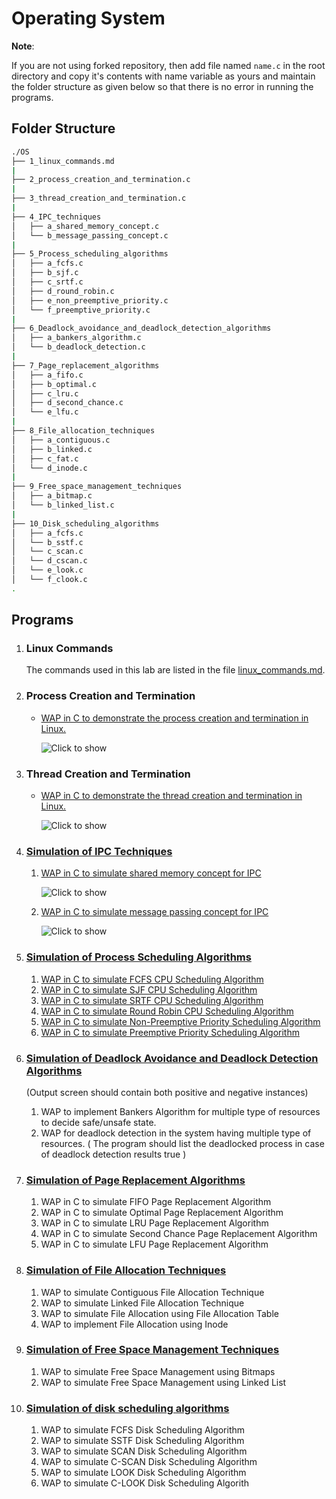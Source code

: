 # Operating System

**Note**:

If you are not using forked repository, then add file named `name.c` in the root directory and copy it's contents with name variable as yours and maintain the folder structure as given below so that there is no error in running the programs.

## Folder Structure

```bash
./OS
├── 1_linux_commands.md
|
├── 2_process_creation_and_termination.c
|
├── 3_thread_creation_and_termination.c
|
├── 4_IPC_techniques
│   ├── a_shared_memory_concept.c
│   └── b_message_passing_concept.c
|
├── 5_Process_scheduling_algorithms
│   ├── a_fcfs.c
│   ├── b_sjf.c
│   ├── c_srtf.c
│   ├── d_round_robin.c
│   ├── e_non_preemptive_priority.c
│   └── f_preemptive_priority.c
|
├── 6_Deadlock_avoidance_and_deadlock_detection_algorithms
│   ├── a_bankers_algorithm.c
│   └── b_deadlock_detection.c
|
├── 7_Page_replacement_algorithms
│   ├── a_fifo.c
│   ├── b_optimal.c
│   ├── c_lru.c
│   ├── d_second_chance.c
│   └── e_lfu.c
|
├── 8_File_allocation_techniques
│   ├── a_contiguous.c
│   ├── b_linked.c
│   ├── c_fat.c
│   └── d_inode.c
|
├── 9_Free_space_management_techniques
│   ├── a_bitmap.c
│   └── b_linked_list.c
|
├── 10_Disk_scheduling_algorithms
│   ├── a_fcfs.c
│   └── b_sstf.c
│   └── c_scan.c
│   └── d_cscan.c
│   └── e_look.c
│   └── f_clook.c
.
```

## Programs

1. ### Linux Commands

   The commands used in this lab are listed in the file [linux_commands.md](./1_linux_commands.md).

2. ### Process Creation and Termination

   - [WAP in C to demonstrate the process creation and termination in Linux.](./2_process_creation_and_termination.c)

     ![Click to show](https://user-images.githubusercontent.com/54809836/234344907-62311957-01cd-4f15-937f-74a635a252dc.png)

3. ### Thread Creation and Termination

   - [WAP in C to demonstrate the thread creation and termination in Linux.](./3_thread_creation_and_termination.c)

     ![Click to show](https://user-images.githubusercontent.com/54809836/234344977-fce59f99-67c8-4f92-93da-479316e24e22.png)

4. ### [Simulation of IPC Techniques](./4_IPC_techniques/)

   1. [WAP in C to simulate shared memory concept for IPC](./4_IPC_techniques/a_shared_memory_concept.c)

      ![Click to show](https://user-images.githubusercontent.com/54809836/234344698-b205efd9-b343-4744-a958-320608720ba4.png)

   2. [WAP in C to simulate message passing concept for IPC](./4_IPC_techniques/b_message_passing_concept.c)

      ![Click to show](https://user-images.githubusercontent.com/54809836/234344782-403b4aca-bf1d-4da2-bcb1-7747230f6da3.png)

5. ### [Simulation of Process Scheduling Algorithms](./5_Process_scheduling_algorithms/)

   1. [WAP in C to simulate FCFS CPU Scheduling Algorithm](./5_Process_scheduling_algorithms/a_fcfs.c)
   2. [WAP in C to simulate SJF CPU Scheduling Algorithm](./5_Process_scheduling_algorithms/b_sjf.c)
   3. [WAP in C to simulate SRTF CPU Scheduling Algorithm](./5_Process_scheduling_algorithms/c_srtf.c)
   4. [WAP in C to simulate Round Robin CPU Scheduling Algorithm](./5_Process_scheduling_algorithms/d_round_robin.c)
   5. [WAP in C to simulate Non-Preemptive Priority Scheduling Algorithm](./5_Process_scheduling_algorithms/e_non_preemptive_priority.c)
   6. [WAP in C to simulate Preemptive Priority Scheduling Algorithm](./5_Process_scheduling_algorithms/f_preemptive_priority.c)

6. ### [Simulation of Deadlock Avoidance and Deadlock Detection Algorithms](6_Deadlock_avoidance_and_deadlock_detection_algorithms/)

   (Output screen should contain both positive and negative instances)

   1. WAP to implement Bankers Algorithm for multiple type of resources to decide safe/unsafe state.
   2. WAP for deadlock detection in the system having multiple type of resources. ( The program should list the deadlocked process in case of deadlock detection results true )

7. ### [Simulation of Page Replacement Algorithms](7_Page_replacement_algorithms/)

   1. WAP in C to simulate FIFO Page Replacement Algorithm
   2. WAP in C to simulate Optimal Page Replacement Algorithm
   3. WAP in C to simulate LRU Page Replacement Algorithm
   4. WAP in C to simulate Second Chance Page Replacement Algorithm
   5. WAP in C to simulate LFU Page Replacement Algorithm

8. ### [Simulation of File Allocation Techniques](8_File_allocation_techniques/)

   1. WAP to simulate Contiguous File Allocation Technique
   2. WAP to simulate Linked File Allocation Technique
   3. WAP to simulate File Allocation using File Allocation Table
   4. WAP to implement File Allocation using Inode

9. ### [Simulation of Free Space Management Techniques](9_Free_space_management_techniques/)

   1. WAP to simulate Free Space Management using Bitmaps
   2. WAP to simulate Free Space Management using Linked List

10. ### [Simulation of disk scheduling algorithms](10_Disk_scheduling_algorithms/)

    1. WAP to simulate FCFS Disk Scheduling Algorithm
    2. WAP to simulate SSTF Disk Scheduling Algorithm
    3. WAP to simulate SCAN Disk Scheduling Algorithm
    4. WAP to simulate C-SCAN Disk Scheduling Algorithm
    5. WAP to simulate LOOK Disk Scheduling Algorithm
    6. WAP to simulate C-LOOK Disk Scheduling Algorith
